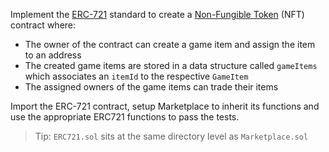 Implement the [ERC-721](?tab=details&scroll=ERC-721) standard to create a [Non-Fungible Token](?tab=details&scroll=Non-Fungible%20Token) (NFT) contract where:

- The owner of the contract can create a game item and assign the item to an address
- The created game items are stored in a data structure called `gameItems` which associates an `itemId` to the respective `GameItem`
- The assigned owners of the game items can trade their items

Import the ERC-721 contract, setup Marketplace to inherit its functions and use the appropriate ERC721 functions to pass the tests.

> Tip: `ERC721.sol` sits at the same directory level as `Marketplace.sol`

